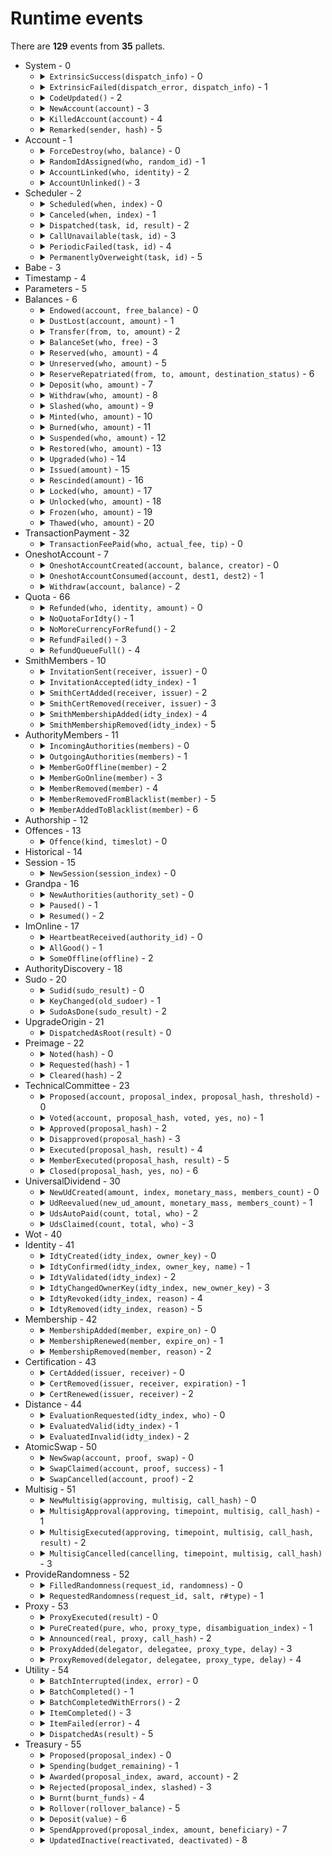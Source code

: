 # Runtime events

There are **129** events from **35** pallets.

<ul>
<li>System - 0
<ul>
<li>
<details>
<summary>
<code>ExtrinsicSuccess(dispatch_info)</code> - 0</summary>
An extrinsic completed successfully.

```rust
dispatch_info: DispatchInfo
```

</details>
</li>
<li>
<details>
<summary>
<code>ExtrinsicFailed(dispatch_error, dispatch_info)</code> - 1</summary>
An extrinsic failed.

```rust
dispatch_error: DispatchError
dispatch_info: DispatchInfo
```

</details>
</li>
<li>
<details>
<summary>
<code>CodeUpdated()</code> - 2</summary>
`:code` was updated.

```rust
no args
```

</details>
</li>
<li>
<details>
<summary>
<code>NewAccount(account)</code> - 3</summary>
A new account was created.

```rust
account: T::AccountId
```

</details>
</li>
<li>
<details>
<summary>
<code>KilledAccount(account)</code> - 4</summary>
An account was reaped.

```rust
account: T::AccountId
```

</details>
</li>
<li>
<details>
<summary>
<code>Remarked(sender, hash)</code> - 5</summary>
On on-chain remark happened.

```rust
sender: T::AccountId
hash: T::Hash
```

</details>
</li>
</ul>
</li>
<li>Account - 1
<ul>
<li>
<details>
<summary>
<code>ForceDestroy(who, balance)</code> - 0</summary>
Forced destruction of an account due to insufficient free balance to cover the account creation price.

```rust
who: T::AccountId
balance: T::Balance
```

</details>
</li>
<li>
<details>
<summary>
<code>RandomIdAssigned(who, random_id)</code> - 1</summary>
A random ID has been assigned to the account.

```rust
who: T::AccountId
random_id: H256
```

</details>
</li>
<li>
<details>
<summary>
<code>AccountLinked(who, identity)</code> - 2</summary>
account linked to identity

```rust
who: T::AccountId
identity: IdtyIdOf<T>
```

</details>
</li>
<li>
<details>
<summary>
<code>AccountUnlinked()</code> - 3</summary>
The account was unlinked from its identity.

```rust
: T::AccountId
```

</details>
</li>
</ul>
</li>
<li>Scheduler - 2
<ul>
<li>
<details>
<summary>
<code>Scheduled(when, index)</code> - 0</summary>
Scheduled some task.

```rust
when: T::BlockNumber
index: u32
```

</details>
</li>
<li>
<details>
<summary>
<code>Canceled(when, index)</code> - 1</summary>
Canceled some task.

```rust
when: T::BlockNumber
index: u32
```

</details>
</li>
<li>
<details>
<summary>
<code>Dispatched(task, id, result)</code> - 2</summary>
Dispatched some task.

```rust
task: TaskAddress<T::BlockNumber>
id: Option<TaskName>
result: DispatchResult
```

</details>
</li>
<li>
<details>
<summary>
<code>CallUnavailable(task, id)</code> - 3</summary>
The call for the provided hash was not found so the task has been aborted.

```rust
task: TaskAddress<T::BlockNumber>
id: Option<TaskName>
```

</details>
</li>
<li>
<details>
<summary>
<code>PeriodicFailed(task, id)</code> - 4</summary>
The given task was unable to be renewed since the agenda is full at that block.

```rust
task: TaskAddress<T::BlockNumber>
id: Option<TaskName>
```

</details>
</li>
<li>
<details>
<summary>
<code>PermanentlyOverweight(task, id)</code> - 5</summary>
The given task can never be executed since it is overweight.

```rust
task: TaskAddress<T::BlockNumber>
id: Option<TaskName>
```

</details>
</li>
</ul>
</li>
<li>Babe - 3
<ul>
</ul>
</li>
<li>Timestamp - 4
<ul>
</ul>
</li>
<li>Parameters - 5
<ul>
</ul>
</li>
<li>Balances - 6
<ul>
<li>
<details>
<summary>
<code>Endowed(account, free_balance)</code> - 0</summary>
An account was created with some free balance.

```rust
account: T::AccountId
free_balance: T::Balance
```

</details>
</li>
<li>
<details>
<summary>
<code>DustLost(account, amount)</code> - 1</summary>
An account was removed whose balance was non-zero but below ExistentialDeposit,
resulting in an outright loss.

```rust
account: T::AccountId
amount: T::Balance
```

</details>
</li>
<li>
<details>
<summary>
<code>Transfer(from, to, amount)</code> - 2</summary>
Transfer succeeded.

```rust
from: T::AccountId
to: T::AccountId
amount: T::Balance
```

</details>
</li>
<li>
<details>
<summary>
<code>BalanceSet(who, free)</code> - 3</summary>
A balance was set by root.

```rust
who: T::AccountId
free: T::Balance
```

</details>
</li>
<li>
<details>
<summary>
<code>Reserved(who, amount)</code> - 4</summary>
Some balance was reserved (moved from free to reserved).

```rust
who: T::AccountId
amount: T::Balance
```

</details>
</li>
<li>
<details>
<summary>
<code>Unreserved(who, amount)</code> - 5</summary>
Some balance was unreserved (moved from reserved to free).

```rust
who: T::AccountId
amount: T::Balance
```

</details>
</li>
<li>
<details>
<summary>
<code>ReserveRepatriated(from, to, amount, destination_status)</code> - 6</summary>
Some balance was moved from the reserve of the first account to the second account.
Final argument indicates the destination balance type.

```rust
from: T::AccountId
to: T::AccountId
amount: T::Balance
destination_status: Status
```

</details>
</li>
<li>
<details>
<summary>
<code>Deposit(who, amount)</code> - 7</summary>
Some amount was deposited (e.g. for transaction fees).

```rust
who: T::AccountId
amount: T::Balance
```

</details>
</li>
<li>
<details>
<summary>
<code>Withdraw(who, amount)</code> - 8</summary>
Some amount was withdrawn from the account (e.g. for transaction fees).

```rust
who: T::AccountId
amount: T::Balance
```

</details>
</li>
<li>
<details>
<summary>
<code>Slashed(who, amount)</code> - 9</summary>
Some amount was removed from the account (e.g. for misbehavior).

```rust
who: T::AccountId
amount: T::Balance
```

</details>
</li>
<li>
<details>
<summary>
<code>Minted(who, amount)</code> - 10</summary>
Some amount was minted into an account.

```rust
who: T::AccountId
amount: T::Balance
```

</details>
</li>
<li>
<details>
<summary>
<code>Burned(who, amount)</code> - 11</summary>
Some amount was burned from an account.

```rust
who: T::AccountId
amount: T::Balance
```

</details>
</li>
<li>
<details>
<summary>
<code>Suspended(who, amount)</code> - 12</summary>
Some amount was suspended from an account (it can be restored later).

```rust
who: T::AccountId
amount: T::Balance
```

</details>
</li>
<li>
<details>
<summary>
<code>Restored(who, amount)</code> - 13</summary>
Some amount was restored into an account.

```rust
who: T::AccountId
amount: T::Balance
```

</details>
</li>
<li>
<details>
<summary>
<code>Upgraded(who)</code> - 14</summary>
An account was upgraded.

```rust
who: T::AccountId
```

</details>
</li>
<li>
<details>
<summary>
<code>Issued(amount)</code> - 15</summary>
Total issuance was increased by `amount`, creating a credit to be balanced.

```rust
amount: T::Balance
```

</details>
</li>
<li>
<details>
<summary>
<code>Rescinded(amount)</code> - 16</summary>
Total issuance was decreased by `amount`, creating a debt to be balanced.

```rust
amount: T::Balance
```

</details>
</li>
<li>
<details>
<summary>
<code>Locked(who, amount)</code> - 17</summary>
Some balance was locked.

```rust
who: T::AccountId
amount: T::Balance
```

</details>
</li>
<li>
<details>
<summary>
<code>Unlocked(who, amount)</code> - 18</summary>
Some balance was unlocked.

```rust
who: T::AccountId
amount: T::Balance
```

</details>
</li>
<li>
<details>
<summary>
<code>Frozen(who, amount)</code> - 19</summary>
Some balance was frozen.

```rust
who: T::AccountId
amount: T::Balance
```

</details>
</li>
<li>
<details>
<summary>
<code>Thawed(who, amount)</code> - 20</summary>
Some balance was thawed.

```rust
who: T::AccountId
amount: T::Balance
```

</details>
</li>
</ul>
</li>
<li>TransactionPayment - 32
<ul>
<li>
<details>
<summary>
<code>TransactionFeePaid(who, actual_fee, tip)</code> - 0</summary>
A transaction fee `actual_fee`, of which `tip` was added to the minimum inclusion fee,
has been paid by `who`.

```rust
who: T::AccountId
actual_fee: BalanceOf<T>
tip: BalanceOf<T>
```

</details>
</li>
</ul>
</li>
<li>OneshotAccount - 7
<ul>
<li>
<details>
<summary>
<code>OneshotAccountCreated(account, balance, creator)</code> - 0</summary>
A oneshot account was created.

```rust
account: T::AccountId
balance: <T::Currency as Currency<T::AccountId>>::Balance
creator: T::AccountId
```

</details>
</li>
<li>
<details>
<summary>
<code>OneshotAccountConsumed(account, dest1, dest2)</code> - 1</summary>
A oneshot account was consumed.

```rust
account: T::AccountId
dest1: (T::AccountId,<T::Currency as Currency<T::AccountId>>::Balance,)
dest2: Option<
(T::AccountId,<T::Currency as Currency<T::AccountId>>::Balance,)
>
```

</details>
</li>
<li>
<details>
<summary>
<code>Withdraw(account, balance)</code> - 2</summary>
A withdrawal was executed on a oneshot account.

```rust
account: T::AccountId
balance: <T::Currency as Currency<T::AccountId>>::Balance
```

</details>
</li>
</ul>
</li>
<li>Quota - 66
<ul>
<li>
<details>
<summary>
<code>Refunded(who, identity, amount)</code> - 0</summary>
Transaction fees were refunded.

```rust
who: T::AccountId
identity: IdtyId<T>
amount: BalanceOf<T>
```

</details>
</li>
<li>
<details>
<summary>
<code>NoQuotaForIdty()</code> - 1</summary>
No more quota available for refund.

```rust
: IdtyId<T>
```

</details>
</li>
<li>
<details>
<summary>
<code>NoMoreCurrencyForRefund()</code> - 2</summary>
No more currency available for refund.
This scenario should never occur if the fees are intended for the refund account.

```rust
no args
```

</details>
</li>
<li>
<details>
<summary>
<code>RefundFailed()</code> - 3</summary>
The refund has failed.
This scenario should rarely occur, except when the account was destroyed in the interim between the request and the refund.

```rust
: T::AccountId
```

</details>
</li>
<li>
<details>
<summary>
<code>RefundQueueFull()</code> - 4</summary>
Refund queue was full.

```rust
no args
```

</details>
</li>
</ul>
</li>
<li>SmithMembers - 10
<ul>
<li>
<details>
<summary>
<code>InvitationSent(receiver, issuer)</code> - 0</summary>
An identity is being inivited to become a smith.

```rust
receiver: T::IdtyIndex
issuer: T::IdtyIndex
```

</details>
</li>
<li>
<details>
<summary>
<code>InvitationAccepted(idty_index)</code> - 1</summary>
The invitation has been accepted.

```rust
idty_index: T::IdtyIndex
```

</details>
</li>
<li>
<details>
<summary>
<code>SmithCertAdded(receiver, issuer)</code> - 2</summary>
Certification received

```rust
receiver: T::IdtyIndex
issuer: T::IdtyIndex
```

</details>
</li>
<li>
<details>
<summary>
<code>SmithCertRemoved(receiver, issuer)</code> - 3</summary>
Certification lost

```rust
receiver: T::IdtyIndex
issuer: T::IdtyIndex
```

</details>
</li>
<li>
<details>
<summary>
<code>SmithMembershipAdded(idty_index)</code> - 4</summary>
A smith gathered enough certifications to become an authority (can call `go_online()`).

```rust
idty_index: T::IdtyIndex
```

</details>
</li>
<li>
<details>
<summary>
<code>SmithMembershipRemoved(idty_index)</code> - 5</summary>
A smith has been removed from the smiths set.

```rust
idty_index: T::IdtyIndex
```

</details>
</li>
</ul>
</li>
<li>AuthorityMembers - 11
<ul>
<li>
<details>
<summary>
<code>IncomingAuthorities(members)</code> - 0</summary>
List of members scheduled to join the set of authorities in the next session.

```rust
members: Vec<T::MemberId>
```

</details>
</li>
<li>
<details>
<summary>
<code>OutgoingAuthorities(members)</code> - 1</summary>
List of members leaving the set of authorities in the next session.

```rust
members: Vec<T::MemberId>
```

</details>
</li>
<li>
<details>
<summary>
<code>MemberGoOffline(member)</code> - 2</summary>
A member will leave the set of authorities in 2 sessions.

```rust
member: T::MemberId
```

</details>
</li>
<li>
<details>
<summary>
<code>MemberGoOnline(member)</code> - 3</summary>
A member will join the set of authorities in 2 sessions.

```rust
member: T::MemberId
```

</details>
</li>
<li>
<details>
<summary>
<code>MemberRemoved(member)</code> - 4</summary>
A member, who no longer has authority rights, will be removed from the authority set in 2 sessions.

```rust
member: T::MemberId
```

</details>
</li>
<li>
<details>
<summary>
<code>MemberRemovedFromBlacklist(member)</code> - 5</summary>
A member has been removed from the blacklist.

```rust
member: T::MemberId
```

</details>
</li>
<li>
<details>
<summary>
<code>MemberAddedToBlacklist(member)</code> - 6</summary>
A member has been blacklisted.

```rust
member: T::MemberId
```

</details>
</li>
</ul>
</li>
<li>Authorship - 12
<ul>
</ul>
</li>
<li>Offences - 13
<ul>
<li>
<details>
<summary>
<code>Offence(kind, timeslot)</code> - 0</summary>
An offense was reported during the specified time slot. This event is not deposited for duplicate slashes.

```rust
kind: Kind
timeslot: OpaqueTimeSlot
```

</details>
</li>
</ul>
</li>
<li>Historical - 14
<ul>
</ul>
</li>
<li>Session - 15
<ul>
<li>
<details>
<summary>
<code>NewSession(session_index)</code> - 0</summary>
New session has happened. Note that the argument is the session index, not the
block number as the type might suggest.

```rust
session_index: SessionIndex
```

</details>
</li>
</ul>
</li>
<li>Grandpa - 16
<ul>
<li>
<details>
<summary>
<code>NewAuthorities(authority_set)</code> - 0</summary>
New authority set has been applied.

```rust
authority_set: AuthorityList
```

</details>
</li>
<li>
<details>
<summary>
<code>Paused()</code> - 1</summary>
Current authority set has been paused.

```rust
no args
```

</details>
</li>
<li>
<details>
<summary>
<code>Resumed()</code> - 2</summary>
Current authority set has been resumed.

```rust
no args
```

</details>
</li>
</ul>
</li>
<li>ImOnline - 17
<ul>
<li>
<details>
<summary>
<code>HeartbeatReceived(authority_id)</code> - 0</summary>
A new heartbeat was received from `AuthorityId`.

```rust
authority_id: T::AuthorityId
```

</details>
</li>
<li>
<details>
<summary>
<code>AllGood()</code> - 1</summary>
At the end of the session, no offence was committed.

```rust
no args
```

</details>
</li>
<li>
<details>
<summary>
<code>SomeOffline(offline)</code> - 2</summary>
At the end of the session, at least one validator was found to be offline.

```rust
offline: Vec<IdentificationTuple<T>>
```

</details>
</li>
</ul>
</li>
<li>AuthorityDiscovery - 18
<ul>
</ul>
</li>
<li>Sudo - 20
<ul>
<li>
<details>
<summary>
<code>Sudid(sudo_result)</code> - 0</summary>
A sudo just took place. \[result\]

```rust
sudo_result: DispatchResult
```

</details>
</li>
<li>
<details>
<summary>
<code>KeyChanged(old_sudoer)</code> - 1</summary>
The \[sudoer\] just switched identity; the old key is supplied if one existed.

```rust
old_sudoer: Option<T::AccountId>
```

</details>
</li>
<li>
<details>
<summary>
<code>SudoAsDone(sudo_result)</code> - 2</summary>
A sudo just took place. \[result\]

```rust
sudo_result: DispatchResult
```

</details>
</li>
</ul>
</li>
<li>UpgradeOrigin - 21
<ul>
<li>
<details>
<summary>
<code>DispatchedAsRoot(result)</code> - 0</summary>
A call was dispatched as root from an upgradable origin

```rust
result: DispatchResult
```

</details>
</li>
</ul>
</li>
<li>Preimage - 22
<ul>
<li>
<details>
<summary>
<code>Noted(hash)</code> - 0</summary>
A preimage has been noted.

```rust
hash: T::Hash
```

</details>
</li>
<li>
<details>
<summary>
<code>Requested(hash)</code> - 1</summary>
A preimage has been requested.

```rust
hash: T::Hash
```

</details>
</li>
<li>
<details>
<summary>
<code>Cleared(hash)</code> - 2</summary>
A preimage has ben cleared.

```rust
hash: T::Hash
```

</details>
</li>
</ul>
</li>
<li>TechnicalCommittee - 23
<ul>
<li>
<details>
<summary>
<code>Proposed(account, proposal_index, proposal_hash, threshold)</code> - 0</summary>
A motion (given hash) has been proposed (by given account) with a threshold (given
`MemberCount`).

```rust
account: T::AccountId
proposal_index: ProposalIndex
proposal_hash: T::Hash
threshold: MemberCount
```

</details>
</li>
<li>
<details>
<summary>
<code>Voted(account, proposal_hash, voted, yes, no)</code> - 1</summary>
A motion (given hash) has been voted on by given account, leaving
a tally (yes votes and no votes given respectively as `MemberCount`).

```rust
account: T::AccountId
proposal_hash: T::Hash
voted: bool
yes: MemberCount
no: MemberCount
```

</details>
</li>
<li>
<details>
<summary>
<code>Approved(proposal_hash)</code> - 2</summary>
A motion was approved by the required threshold.

```rust
proposal_hash: T::Hash
```

</details>
</li>
<li>
<details>
<summary>
<code>Disapproved(proposal_hash)</code> - 3</summary>
A motion was not approved by the required threshold.

```rust
proposal_hash: T::Hash
```

</details>
</li>
<li>
<details>
<summary>
<code>Executed(proposal_hash, result)</code> - 4</summary>
A motion was executed; result will be `Ok` if it returned without error.

```rust
proposal_hash: T::Hash
result: DispatchResult
```

</details>
</li>
<li>
<details>
<summary>
<code>MemberExecuted(proposal_hash, result)</code> - 5</summary>
A single member did some action; result will be `Ok` if it returned without error.

```rust
proposal_hash: T::Hash
result: DispatchResult
```

</details>
</li>
<li>
<details>
<summary>
<code>Closed(proposal_hash, yes, no)</code> - 6</summary>
A proposal was closed because its threshold was reached or after its duration was up.

```rust
proposal_hash: T::Hash
yes: MemberCount
no: MemberCount
```

</details>
</li>
</ul>
</li>
<li>UniversalDividend - 30
<ul>
<li>
<details>
<summary>
<code>NewUdCreated(amount, index, monetary_mass, members_count)</code> - 0</summary>
A new universal dividend is created.

```rust
amount: BalanceOf<T>
index: UdIndex
monetary_mass: BalanceOf<T>
members_count: BalanceOf<T>
```

</details>
</li>
<li>
<details>
<summary>
<code>UdReevalued(new_ud_amount, monetary_mass, members_count)</code> - 1</summary>
The universal dividend has been re-evaluated.

```rust
new_ud_amount: BalanceOf<T>
monetary_mass: BalanceOf<T>
members_count: BalanceOf<T>
```

</details>
</li>
<li>
<details>
<summary>
<code>UdsAutoPaid(count, total, who)</code> - 2</summary>
DUs were automatically transferred as part of a member removal.

```rust
count: UdIndex
total: BalanceOf<T>
who: T::AccountId
```

</details>
</li>
<li>
<details>
<summary>
<code>UdsClaimed(count, total, who)</code> - 3</summary>
A member claimed his UDs.

```rust
count: UdIndex
total: BalanceOf<T>
who: T::AccountId
```

</details>
</li>
</ul>
</li>
<li>Wot - 40
<ul>
</ul>
</li>
<li>Identity - 41
<ul>
<li>
<details>
<summary>
<code>IdtyCreated(idty_index, owner_key)</code> - 0</summary>
A new identity has been created.

```rust
idty_index: T::IdtyIndex
owner_key: T::AccountId
```

</details>
</li>
<li>
<details>
<summary>
<code>IdtyConfirmed(idty_index, owner_key, name)</code> - 1</summary>
An identity has been confirmed by its owner.

```rust
idty_index: T::IdtyIndex
owner_key: T::AccountId
name: IdtyName
```

</details>
</li>
<li>
<details>
<summary>
<code>IdtyValidated(idty_index)</code> - 2</summary>
An identity has been validated.

```rust
idty_index: T::IdtyIndex
```

</details>
</li>
<li>
<details>
<summary>
<code>IdtyChangedOwnerKey(idty_index, new_owner_key)</code> - 3</summary>


```rust
idty_index: T::IdtyIndex
new_owner_key: T::AccountId
```

</details>
</li>
<li>
<details>
<summary>
<code>IdtyRevoked(idty_index, reason)</code> - 4</summary>
An identity has been revoked.

```rust
idty_index: T::IdtyIndex
reason: RevocationReason
```

</details>
</li>
<li>
<details>
<summary>
<code>IdtyRemoved(idty_index, reason)</code> - 5</summary>
An identity has been removed.

```rust
idty_index: T::IdtyIndex
reason: RemovalReason
```

</details>
</li>
</ul>
</li>
<li>Membership - 42
<ul>
<li>
<details>
<summary>
<code>MembershipAdded(member, expire_on)</code> - 0</summary>
A membership was added.

```rust
member: T::IdtyId
expire_on: BlockNumberFor<T>
```

</details>
</li>
<li>
<details>
<summary>
<code>MembershipRenewed(member, expire_on)</code> - 1</summary>
A membership was renewed.

```rust
member: T::IdtyId
expire_on: BlockNumberFor<T>
```

</details>
</li>
<li>
<details>
<summary>
<code>MembershipRemoved(member, reason)</code> - 2</summary>
A membership was removed.

```rust
member: T::IdtyId
reason: MembershipRemovalReason
```

</details>
</li>
</ul>
</li>
<li>Certification - 43
<ul>
<li>
<details>
<summary>
<code>CertAdded(issuer, receiver)</code> - 0</summary>
A new certification was added.

```rust
issuer: T::IdtyIndex
receiver: T::IdtyIndex
```

</details>
</li>
<li>
<details>
<summary>
<code>CertRemoved(issuer, receiver, expiration)</code> - 1</summary>
A certification was removed.

```rust
issuer: T::IdtyIndex
receiver: T::IdtyIndex
expiration: bool
```

</details>
</li>
<li>
<details>
<summary>
<code>CertRenewed(issuer, receiver)</code> - 2</summary>
A certification was renewed.

```rust
issuer: T::IdtyIndex
receiver: T::IdtyIndex
```

</details>
</li>
</ul>
</li>
<li>Distance - 44
<ul>
<li>
<details>
<summary>
<code>EvaluationRequested(idty_index, who)</code> - 0</summary>
A distance evaluation was requested.

```rust
idty_index: T::IdtyIndex
who: T::AccountId
```

</details>
</li>
<li>
<details>
<summary>
<code>EvaluatedValid(idty_index)</code> - 1</summary>
Distance rule was found valid.

```rust
idty_index: T::IdtyIndex
```

</details>
</li>
<li>
<details>
<summary>
<code>EvaluatedInvalid(idty_index)</code> - 2</summary>
Distance rule was found invalid.

```rust
idty_index: T::IdtyIndex
```

</details>
</li>
</ul>
</li>
<li>AtomicSwap - 50
<ul>
<li>
<details>
<summary>
<code>NewSwap(account, proof, swap)</code> - 0</summary>
Swap created.

```rust
account: T::AccountId
proof: HashedProof
swap: PendingSwap<T>
```

</details>
</li>
<li>
<details>
<summary>
<code>SwapClaimed(account, proof, success)</code> - 1</summary>
Swap claimed. The last parameter indicates whether the execution succeeds.

```rust
account: T::AccountId
proof: HashedProof
success: bool
```

</details>
</li>
<li>
<details>
<summary>
<code>SwapCancelled(account, proof)</code> - 2</summary>
Swap cancelled.

```rust
account: T::AccountId
proof: HashedProof
```

</details>
</li>
</ul>
</li>
<li>Multisig - 51
<ul>
<li>
<details>
<summary>
<code>NewMultisig(approving, multisig, call_hash)</code> - 0</summary>
A new multisig operation has begun.

```rust
approving: T::AccountId
multisig: T::AccountId
call_hash: CallHash
```

</details>
</li>
<li>
<details>
<summary>
<code>MultisigApproval(approving, timepoint, multisig, call_hash)</code> - 1</summary>
A multisig operation has been approved by someone.

```rust
approving: T::AccountId
timepoint: Timepoint<T::BlockNumber>
multisig: T::AccountId
call_hash: CallHash
```

</details>
</li>
<li>
<details>
<summary>
<code>MultisigExecuted(approving, timepoint, multisig, call_hash, result)</code> - 2</summary>
A multisig operation has been executed.

```rust
approving: T::AccountId
timepoint: Timepoint<T::BlockNumber>
multisig: T::AccountId
call_hash: CallHash
result: DispatchResult
```

</details>
</li>
<li>
<details>
<summary>
<code>MultisigCancelled(cancelling, timepoint, multisig, call_hash)</code> - 3</summary>
A multisig operation has been cancelled.

```rust
cancelling: T::AccountId
timepoint: Timepoint<T::BlockNumber>
multisig: T::AccountId
call_hash: CallHash
```

</details>
</li>
</ul>
</li>
<li>ProvideRandomness - 52
<ul>
<li>
<details>
<summary>
<code>FilledRandomness(request_id, randomness)</code> - 0</summary>
A request for randomness was fulfilled.

```rust
request_id: RequestId
randomness: H256
```

</details>
</li>
<li>
<details>
<summary>
<code>RequestedRandomness(request_id, salt, r#type)</code> - 1</summary>
A request for randomness was made.

```rust
request_id: RequestId
salt: H256
r#type: RandomnessType
```

</details>
</li>
</ul>
</li>
<li>Proxy - 53
<ul>
<li>
<details>
<summary>
<code>ProxyExecuted(result)</code> - 0</summary>
A proxy was executed correctly, with the given.

```rust
result: DispatchResult
```

</details>
</li>
<li>
<details>
<summary>
<code>PureCreated(pure, who, proxy_type, disambiguation_index)</code> - 1</summary>
A pure account has been created by new proxy with given
disambiguation index and proxy type.

```rust
pure: T::AccountId
who: T::AccountId
proxy_type: T::ProxyType
disambiguation_index: u16
```

</details>
</li>
<li>
<details>
<summary>
<code>Announced(real, proxy, call_hash)</code> - 2</summary>
An announcement was placed to make a call in the future.

```rust
real: T::AccountId
proxy: T::AccountId
call_hash: CallHashOf<T>
```

</details>
</li>
<li>
<details>
<summary>
<code>ProxyAdded(delegator, delegatee, proxy_type, delay)</code> - 3</summary>
A proxy was added.

```rust
delegator: T::AccountId
delegatee: T::AccountId
proxy_type: T::ProxyType
delay: T::BlockNumber
```

</details>
</li>
<li>
<details>
<summary>
<code>ProxyRemoved(delegator, delegatee, proxy_type, delay)</code> - 4</summary>
A proxy was removed.

```rust
delegator: T::AccountId
delegatee: T::AccountId
proxy_type: T::ProxyType
delay: T::BlockNumber
```

</details>
</li>
</ul>
</li>
<li>Utility - 54
<ul>
<li>
<details>
<summary>
<code>BatchInterrupted(index, error)</code> - 0</summary>
Batch of dispatches did not complete fully. Index of first failing dispatch given, as
well as the error.

```rust
index: u32
error: DispatchError
```

</details>
</li>
<li>
<details>
<summary>
<code>BatchCompleted()</code> - 1</summary>
Batch of dispatches completed fully with no error.

```rust
no args
```

</details>
</li>
<li>
<details>
<summary>
<code>BatchCompletedWithErrors()</code> - 2</summary>
Batch of dispatches completed but has errors.

```rust
no args
```

</details>
</li>
<li>
<details>
<summary>
<code>ItemCompleted()</code> - 3</summary>
A single item within a Batch of dispatches has completed with no error.

```rust
no args
```

</details>
</li>
<li>
<details>
<summary>
<code>ItemFailed(error)</code> - 4</summary>
A single item within a Batch of dispatches has completed with error.

```rust
error: DispatchError
```

</details>
</li>
<li>
<details>
<summary>
<code>DispatchedAs(result)</code> - 5</summary>
A call was dispatched.

```rust
result: DispatchResult
```

</details>
</li>
</ul>
</li>
<li>Treasury - 55
<ul>
<li>
<details>
<summary>
<code>Proposed(proposal_index)</code> - 0</summary>
New proposal.

```rust
proposal_index: ProposalIndex
```

</details>
</li>
<li>
<details>
<summary>
<code>Spending(budget_remaining)</code> - 1</summary>
We have ended a spend period and will now allocate funds.

```rust
budget_remaining: BalanceOf<T, I>
```

</details>
</li>
<li>
<details>
<summary>
<code>Awarded(proposal_index, award, account)</code> - 2</summary>
Some funds have been allocated.

```rust
proposal_index: ProposalIndex
award: BalanceOf<T, I>
account: T::AccountId
```

</details>
</li>
<li>
<details>
<summary>
<code>Rejected(proposal_index, slashed)</code> - 3</summary>
A proposal was rejected; funds were slashed.

```rust
proposal_index: ProposalIndex
slashed: BalanceOf<T, I>
```

</details>
</li>
<li>
<details>
<summary>
<code>Burnt(burnt_funds)</code> - 4</summary>
Some of our funds have been burnt.

```rust
burnt_funds: BalanceOf<T, I>
```

</details>
</li>
<li>
<details>
<summary>
<code>Rollover(rollover_balance)</code> - 5</summary>
Spending has finished; this is the amount that rolls over until next spend.

```rust
rollover_balance: BalanceOf<T, I>
```

</details>
</li>
<li>
<details>
<summary>
<code>Deposit(value)</code> - 6</summary>
Some funds have been deposited.

```rust
value: BalanceOf<T, I>
```

</details>
</li>
<li>
<details>
<summary>
<code>SpendApproved(proposal_index, amount, beneficiary)</code> - 7</summary>
A new spend proposal has been approved.

```rust
proposal_index: ProposalIndex
amount: BalanceOf<T, I>
beneficiary: T::AccountId
```

</details>
</li>
<li>
<details>
<summary>
<code>UpdatedInactive(reactivated, deactivated)</code> - 8</summary>
The inactive funds of the pallet have been updated.

```rust
reactivated: BalanceOf<T, I>
deactivated: BalanceOf<T, I>
```

</details>
</li>
</ul>
</li>
</ul>